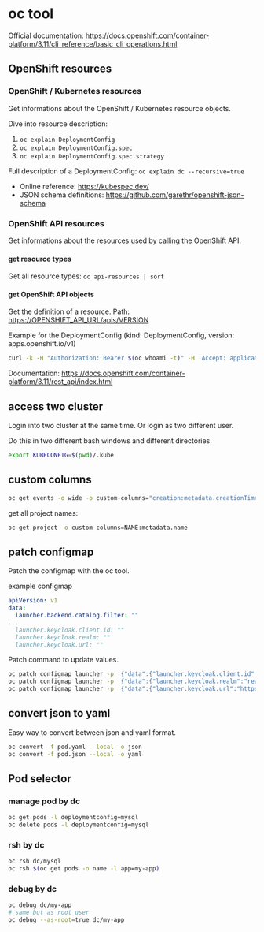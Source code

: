 # oc tool

Official documentation: <https://docs.openshift.com/container-platform/3.11/cli_reference/basic_cli_operations.html>

## OpenShift resources

### OpenShift / Kubernetes resources

Get informations about the OpenShift / Kubernetes resource objects.

Dive into resource description:

1. `oc explain DeploymentConfig`
1. `oc explain DeploymentConfig.spec`
1. `oc explain DeploymentConfig.spec.strategy`

Full description of a DeploymentConfig: `oc explain dc --recursive=true`

* Online reference: https://kubespec.dev/
* JSON schema definitions: https://github.com/garethr/openshift-json-schema

### OpenShift API resources

Get informations about the resources used by calling the OpenShift API.

#### get resource types

Get all resource types: `oc api-resources | sort`

#### get OpenShift API objects

Get the definition of a resource. Path: <https://OPENSHIFT_API_URL/apis/VERSION>

Example for the DeploymentConfig (kind: DeploymentConfig, version: apps.openshift.io/v1)

```bash
curl -k -H "Authorization: Bearer $(oc whoami -t)" -H 'Accept: application/yaml' https://OPENSHIFT_API_URL/apis/apps.openshift.io/v1
```

Documentation: <https://docs.openshift.com/container-platform/3.11/rest_api/index.html>

## access two cluster

Login into two cluster at the same time. Or login as two different user.

Do this in two different bash windows and different directories.

```bash
export KUBECONFIG=$(pwd)/.kube
```

## custom columns

```bash
oc get events -o wide -o custom-columns="creation:metadata.creationTimestamp,last:lastTimestamp,count:count,name:metadata.name,type:type,reason:reason,source:source,message:message"
```

get all project names:

```bash
oc get project -o custom-columns=NAME:metadata.name
```

## patch configmap

Patch the configmap with the oc tool.

example configmap

```yaml
apiVersion: v1
data:
  launcher.backend.catalog.filter: ""
...
  launcher.keycloak.client.id: ""
  launcher.keycloak.realm: ""
  launcher.keycloak.url: ""
```

Patch command to update values.

```bash
oc patch configmap launcher -p '{"data":{"launcher.keycloak.client.id":"fabric8-launcher"}}'
oc patch configmap launcher -p '{"data":{"launcher.keycloak.realm":"realm-name"}}'
oc patch configmap launcher -p '{"data":{"launcher.keycloak.url":"https://sso.keycloak.com/auth"}}'
```

## convert json to yaml

Easy way to convert between json and yaml format.

```bash
oc convert -f pod.yaml --local -o json
oc convert -f pod.json --local -o yaml
```

## Pod selector

### manage pod by dc

```bash
oc get pods -l deploymentconfig=mysql
oc delete pods -l deploymentconfig=mysql
```

### rsh by dc

```bash
oc rsh dc/mysql
oc rsh $(oc get pods -o name -l app=my-app)
```

### debug by dc

```bash
oc debug dc/my-app
# same but as root user
oc debug --as-root=true dc/my-app
```
